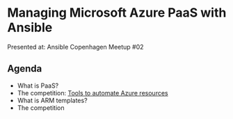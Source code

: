 # Managing Microsoft Azure PaaS with Ansible

Presented at: Ansible Copenhagen Meetup #02

## Agenda

* What is PaaS?
* The competition: [Tools to automate Azure resources](tools.md)
* What is ARM templates?
* The competition
